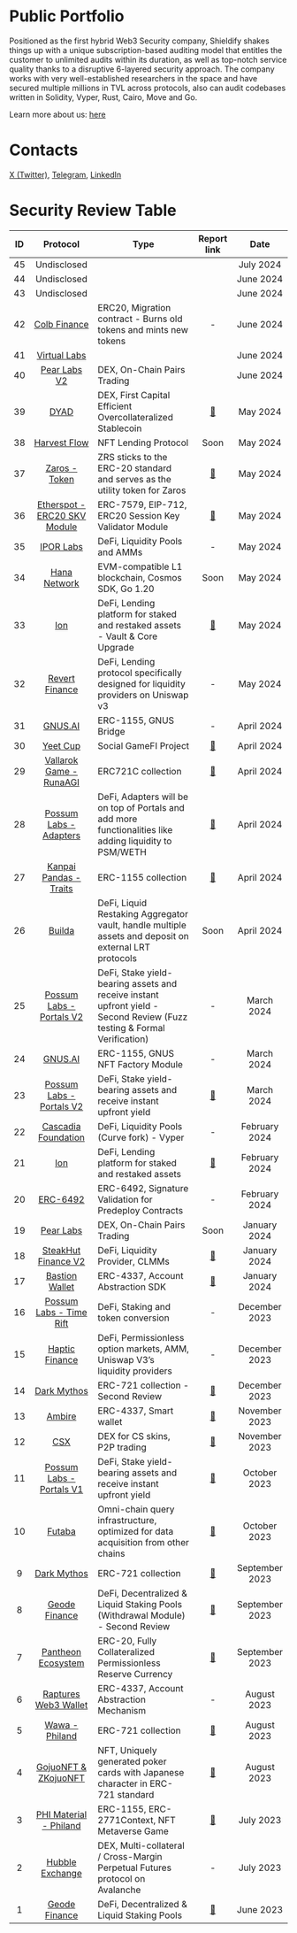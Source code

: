# Public Portfolio

Positioned as the first hybrid Web3 Security company, Shieldify shakes things up with a unique subscription-based auditing model that entitles the customer to unlimited audits within its duration, as well as top-notch service quality thanks to a disruptive 6-layered security approach. The company works with very well-established researchers in the space and have secured multiple millions in TVL across protocols, also can audit codebases written in Solidity, Vyper, Rust, Cairo, Move and Go.

Learn more about us: [here](https://shieldify.org/)

# Contacts

[X (Twitter)](https://twitter.com/ShieldifySec),
[Telegram](https://telegram.me/researcherShieldify),
[LinkedIn](https://www.linkedin.com/company/shieldify-security/)

# Security Review Table

| ID  |                               Protocol                                | Type                                                                                                                    |                      Report link                      |      Date      |
| :-: | :-------------------------------------------------------------------: | ----------------------------------------------------------------------------------------------------------------------- | :---------------------------------------------------: | :------------: |
| 45  |                              Undisclosed                              |                                                                                                                         |                                                       |   July 2024    |
| 44  |                              Undisclosed                              |                                                                                                                         |                                                       |   June 2024    |
| 43  |                              Undisclosed                              |                                                                                                                         |                                                       |   June 2024    |
| 42  |               [Colb Finance](https://www.colb.finance/)               | ERC20, Migration contract - Burns old tokens and mints new tokens                                                       |                           -                           |   June 2024    |
| 41  |               [Virtual Labs](https://www.virtual.tech/)               |                                                                                                                         |                                                       |   June 2024    |
| 40  |               [Pear Labs V2](https://www.pear.garden/)                | DEX, On-Chain Pairs Trading                                                                                             |                                                       |   June 2024    |
| 39  |                  [DYAD](https://www.dyadstable.xyz/)                  | DEX, First Capital Efficient Overcollateralized Stablecoin                                                              |        [📄](reports/Dyad-Security-Review.pdf)         |    May 2024    |
| 38  |                [Harvest Flow](https://harvestflow.io/)                | NFT Lending Protocol                                                                                                    |                         Soon                          |    May 2024    |
| 37  |                [Zaros - Token](https://www.zaros.fi/)                 | ZRS sticks to the ERC-20 standard and serves as the utility token for Zaros                                             |     [📄](reports/Zaros-Token-Security-Review.pdf)     |    May 2024    |
| 36  |        [Etherspot - ERC20 SKV Module ](https://etherspot.io/)         | ERC-7579, EIP-712, ERC20 Session Key Validator Module                                                                   |   [📄](reports/Etherspot-SKVM-Security-Review.pdf)    |    May 2024    |
| 35  |                   [IPOR Labs](https://www.ipor.io/)                   | DeFi, Liquidity Pools and AMMs                                                                                          |                           -                           |    May 2024    |
| 34  |               [Hana Network](https://www.hana.network/)               | EVM-compatible L1 blockchain, Cosmos SDK, Go 1.20                                                                       |                         Soon                          |    May 2024    |
| 33  |                    [Ion](https://ionprotocol.io/)                     | DeFi, Lending platform for staked and restaked assets - Vault & Core Upgrade                                            |       [📄](reports/Ion-VCU-Security-Review.pdf)       |    May 2024    |
| 32  |               [Revert Finance](https://revert.finance/)               | DeFi, Lending protocol specifically designed for liquidity providers on Uniswap v3                                      |                           -                           |    May 2024    |
| 31  |                    [GNUS.AI](https://www.gnus.ai/)                    | ERC-1155, GNUS Bridge                                                                                                   |                           -                           |   April 2024   |
| 30  |                  [Yeet Cup](https://www.yeetit.xyz/)                  | Social GameFI Project                                                                                                   |        [📄](reports/Yeet-Security-Review.pdf)         |   April 2024   |
| 29  |           [Vallarok Game - RunaAGI](https://vallarok.com/)            | ERC721C collection                                                                                                      |      [📄](reports/Vallarok-Security-Review.pdf)       |   April 2024   |
| 28  |         [Possum Labs - Adapters](https://www.possumlabs.io/)          | DeFi, Adapters will be on top of Portals and add more functionalities like adding liquidity to PSM/WETH                 | [📄](reports/PossumLabs-Adapters-Security-Review.pdf) |   April 2024   |
| 27  |        [Kanpai Pandas - Traits](https://side.xyz/kanpaipandas)        | ERC-1155 collection                                                                                                     | [📄](reports/KanpaiPandas-Traits-Security-Review.pdf) |   April 2024   |
| 26  |                     [Builda](https://builda.dev/)                     | DeFi, Liquid Restaking Aggregator vault, handle multiple assets and deposit on external LRT protocols                   |                         Soon                          |   April 2024   |
| 25  |        [Possum Labs - Portals V2](https://www.possumlabs.io/)         | DeFi, Stake yield-bearing assets and receive instant upfront yield - Second Review (Fuzz testing & Formal Verification) |                           -                           |   March 2024   |
| 24  |                    [GNUS.AI](https://www.gnus.ai/)                    | ERC-1155, GNUS NFT Factory Module                                                                                       |                           -                           |   March 2024   |
| 23  |        [Possum Labs - Portals V2](https://www.possumlabs.io/)         | DeFi, Stake yield-bearing assets and receive instant upfront yield                                                      |    [📄](reports/PossumLabs-V2-Security-Review.pdf)    |   March 2024   |
| 22  |      [Cascadia Foundation](https://cascadia.gitbook.io/gitbook)       | DeFi, Liquidity Pools (Curve fork) - Vyper                                                                              |                           -                           | February 2024  |
| 21  |                    [Ion](https://ionprotocol.io/)                     | DeFi, Lending platform for staked and restaked assets                                                                   |         [📄](reports/Ion-Security-Review.pdf)         | February 2024  |
| 20  |          [ERC-6492](https://eips.ethereum.org/EIPS/eip-6492)          | ERC-6492, Signature Validation for Predeploy Contracts                                                                  |                           -                           | February 2024  |
| 19  |                 [Pear Labs](https://www.pear.garden/)                 | DEX, On-Chain Pairs Trading                                                                                             |                         Soon                          |  January 2024  |
| 18  |         [SteakHut Finance V2](https://www.steakhut.finance/)          | DeFi, Liquidity Provider, CLMMs                                                                                         |      [📄](reports/SteakHut-Security-Review.pdf)       |  January 2024  |
| 17  |              [Bastion Wallet](https://bastionwallet.io/)              | ERC-4337, Account Abstraction SDK                                                                                       |  [📄](reports/BastionWallet-SM-Security-Review.pdf)   |  January 2024  |
| 16  |         [Possum Labs - Time Rift](https://www.possumlabs.io/)         | DeFi, Staking and token conversion                                                                                      |                           -                           | December 2023  |
| 15  |               [Haptic Finance](https://haptic.finance/)               | DeFi, Permissionless option markets, AMM, Uniswap V3’s liquidity providers                                              |                           -                           | December 2023  |
| 14  |                [Dark Mythos](https://dark-mythos.com/)                | ERC-721 collection - Second Review                                                                                      |  [📄](reports/DarkMythos-Second-Security-Review.pdf)  | December 2023  |
| 13  |                   [Ambire](https://www.ambire.com/)                   | ERC-4337, Smart wallet                                                                                                  |       [📄](reports/Ambire-Security-Review.pdf)        | November 2023  |
| 12  |                     [CSX](https://stage.csx.gg/)                      | DEX for CS skins, P2P trading                                                                                           |         [📄](reports/CSX-Security-Review.pdf)         | November 2023  |
| 11  |        [Possum Labs - Portals V1](https://www.possumlabs.io/)         | DeFi, Stake yield-bearing assets and receive instant upfront yield                                                      |     [📄](reports/PossumLabs-Security-Review.pdf)      |  October 2023  |
| 10  |                     [Futaba](https://futaba.dev/)                     | Omni-chain query infrastructure, optimized for data acquisition from other chains                                       |       [📄](reports/Futaba-Security-Review.pdf)        |  October 2023  |
|  9  |                [Dark Mythos](https://dark-mythos.com/)                | ERC-721 collection                                                                                                      |     [📄](reports/DarkMythos-Security-Review.pdf)      | September 2023 |
|  8  |                [Geode Finance](https://www.geode.fi/)                 | DeFi, Decentralized & Liquid Staking Pools (Withdrawal Module) - Second Review                                          |   [📄](reports/GeodeFinance-WM-Security-Review.pdf)   | September 2023 |
|  7  | [Pantheon Ecosystem](https://pantheon-ecosystem.gitbook.io/pantheon/) | ERC-20, Fully Collateralized Permissionless Reserve Currency                                                            |  [📄](reports/PantheonEcosystem-Security-Review.pdf)  | September 2023 |
|  6  |           [Raptures Web3 Wallet](https://www.raptures.xyz/)           | ERC-4337, Account Abstraction Mechanism                                                                                 |                           -                           |  August 2023   |
|  5  |              [Wawa - Philand](https://wawa.philand.xyz/)              | ERC-721 collection                                                                                                      |        [📄](reports/Wawa-Security-Review.pdf)         |  August 2023   |
|  4  |             [GojuoNFT & ZKojuoNFT](https://gojuonft.io/)              | NFT, Uniquely generated poker cards with Japanese character in ERC-721 standard                                         | [📄](reports/GojuoNFT-ZKojuoNFT-Security-Review.pdf)  |  August 2023   |
|  3  |            [PHI Material - Philand](https://philand.xyz/)             | ERC-1155, ERC-2771Context, NFT Metaverse Game                                                                           |     [📄](reports/PHIMaterial-Security-Review.pdf)     |   July 2023    |
|  2  |              [Hubble Exchange](https://hubble.exchange/)              | DEX, Multi-collateral / Cross-Margin Perpetual Futures protocol on Avalanche                                            |                           -                           |   July 2023    |
|  1  |                [Geode Finance](https://www.geode.fi/)                 | DeFi, Decentralized & Liquid Staking Pools                                                                              |    [📄](reports/GeodeFinance-Security-Review.pdf)     |   June 2023    |
